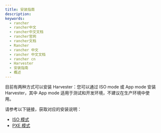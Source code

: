 ```yaml
---
title: 安装指南
description:
keywords:
  - rancher
  - rancher中文
  - rancher中文文档
  - rancher官网
  - rancher文档
  - Rancher
  - rancher 中文
  - rancher 中文文档
  - rancher cn
  - Harvester
  - 安装指南
  - 概述
---
```


目前有两种方式可以安装 Harvester：您可以通过 ISO mode 或 App mode 安装 Harvester，其中 App mode 适用于测试和开发环境，不建议在生产环境中使用。

请参考以下链接，获取对应的安装说明：

- [ISO 模式](/docs/harvester/installation/iso-mode/_index)
- [PXE 模式](/docs/harvester/installation/pxe-mode/_index)
